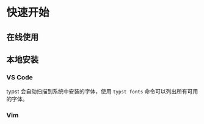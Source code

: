 # 快速开始

## 在线使用

## 本地安装

### VS Code

typst 会自动扫描到系统中安装的字体，使用 `typst fonts` 命令可以列出所有可用的字体。

### Vim
